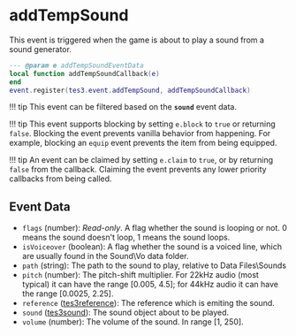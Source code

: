 # addTempSound
<div class="search_terms" style="display: none">addtempsound</div>

<!---
	This file is autogenerated. Do not edit this file manually. Your changes will be ignored.
	More information: https://github.com/MWSE/MWSE/tree/master/docs
-->

This event is triggered when the game is about to play a sound from a sound generator.

```lua
--- @param e addTempSoundEventData
local function addTempSoundCallback(e)
end
event.register(tes3.event.addTempSound, addTempSoundCallback)
```

!!! tip
	This event can be filtered based on the **`sound`** event data.

!!! tip
	This event supports blocking by setting `e.block` to `true` or returning `false`. Blocking the event prevents vanilla behavior from happening. For example, blocking an `equip` event prevents the item from being equipped.

!!! tip
	An event can be claimed by setting `e.claim` to `true`, or by returning `false` from the callback. Claiming the event prevents any lower priority callbacks from being called.

## Event Data

* `flags` (number): *Read-only*. A flag whether the sound is looping or not. 0 means the sound doesn't loop, 1 means the sound loops.
* `isVoiceover` (boolean): A flag whether the sound is a voiced line, which are usually found in the Sound\Vo data folder.
* `path` (string): The path to the sound to play, relative to Data Files\Sounds
* `pitch` (number): The pitch-shift multiplier. For 22kHz audio (most typical) it can have the range [0.005, 4.5]; for 44kHz audio it can have the range [0.0025, 2.25].
* `reference` ([tes3reference](../../types/tes3reference)): The reference which is emiting the sound.
* `sound` ([tes3sound](../../types/tes3sound)): The sound object about to be played.
* `volume` (number): The volume of the sound. In range [1, 250].

